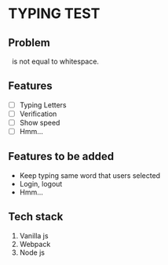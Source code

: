 # TYPING TEST

## Problem

&nbsp; is not equal to whitespace.

## Features

- [ ] Typing Letters
- [ ] Verification
- [ ] Show speed
- [ ] Hmm...

## Features to be added

- Keep typing same word that users selected
- Login, logout
- Hmm...

## Tech stack

1. Vanilla js
2. Webpack
3. Node js
